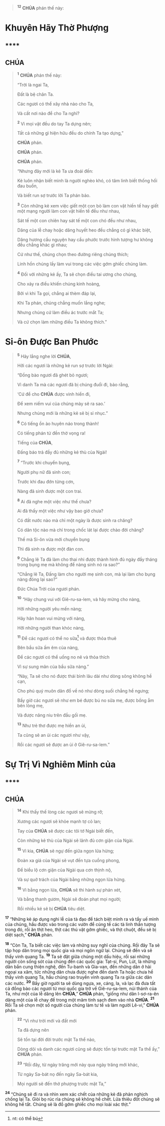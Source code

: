 > <sup><b>12</b></sup> **CHÚA** phán thế này:
> 
# Khuyên Hãy Thờ Phượng

## ****

## CHÚA

> <sup><b>1</b></sup> **CHÚA** phán thế này:
>
> “Trời là ngai Ta,
>
> Đất là bệ chân Ta.
>
> Các ngươi có thể xây nhà nào cho Ta,
>
> Và cất nơi nào để cho Ta nghỉ?
>
> <sup><b>2</b></sup> Vì mọi vật đều do tay Ta dựng nên;
>
> Tất cả những gì hiện hữu đều do chính Ta tạo dựng,”
>
> **CHÚA** phán.
> 
> **CHÚA** phán.
> 
> **CHÚA** phán.
>
> “Nhưng đây mới là kẻ Ta ưa đoái đến:
>
> Kẻ luôn nhận biết mình là người nghèo khó, có tâm linh biết thống hối đau buồn,
>
> Và biết run sợ trước lời Ta phán bảo.
>
> <sup><b>3</b></sup> Còn những kẻ xem việc giết một con bò làm con vật hiến tế hay giết một mạng người làm con vật hiến tế đều như nhau,
>
> Sát tế một con chiên hay sát tế một con chó đều như nhau,
>
> Dâng của lễ chay hoặc dâng huyết heo đều chẳng có gì khác biệt,
>
> Dâng hương cầu nguyện hay cầu phước trước hình tượng hư không đều chẳng khác gì nhau;
>
> Cứ như thế, chúng chọn theo đường riêng chúng thích;
>
> Linh hồn chúng lấy làm vui trong các việc gớm ghiếc chúng làm.
>
> <sup><b>4</b></sup> Đối với những kẻ ấy, Ta sẽ chọn điều tai ương cho chúng,
>
> Cho xảy ra điều khiến chúng kinh hoàng,
>
> Bởi vì khi Ta gọi, chẳng ai thèm đáp lại,
>
> Khi Ta phán, chúng chẳng muốn lắng nghe;
>
> Nhưng chúng cứ làm điều ác trước mắt Ta;
>
> Và cứ chọn làm những điều Ta không thích.”

# Si-ôn Được Ban Phước

> <sup><b>5</b></sup> Hãy lắng nghe lời **CHÚA**,
>
> Hỡi các ngươi là những kẻ run sợ trước lời Ngài:
>
> “Đồng bào ngươi đã ghét bỏ ngươi;
>
> Vì danh Ta mà các ngươi đã bị chúng đuổi đi, bảo rằng,
>
> ‘Cứ để cho **CHÚA** được vinh hiển đi,
>
> Để xem niềm vui của chúng mày sẽ ra sao.’
>
> Nhưng chúng mới là những kẻ sẽ bị sỉ nhục.”
>
> <sup><b>6</b></sup> Có tiếng ồn ào huyên náo trong thành!
>
> Có tiếng phán từ đền thờ vọng ra!
>
> Tiếng của **CHÚA**,
>
> Đấng báo trả đầy đủ những kẻ thù của Ngài!
>
> <sup><b>7</b></sup> “Trước khi chuyển bụng,
>
> Người phụ nữ đã sinh con;
>
> Trước khi đau đớn từng cơn,
>
> Nàng đã sinh được một con trai.
>
> <sup><b>8</b></sup> Ai đã nghe một việc như thế chưa?
>
> Ai đã thấy một việc như vậy bao giờ chưa?
>
> Có đất nước nào mà chỉ một ngày là được sinh ra chăng?
>
> Có dân tộc nào mà chỉ trong chốc lát lại được chào đời chăng?
>
> Thế mà Si-ôn vừa mới chuyển bụng
>
> Thì đã sinh ra được một đàn con.
>
> <sup><b>9</b></sup> Chẳng lẽ Ta đã làm cho thai nhi được thành hình đủ ngày đầy tháng trong bụng mẹ mà không để nàng sinh nó ra sao?”
>
> “Chẳng lẽ Ta, Đấng làm cho người mẹ sinh con, mà lại làm cho bụng nàng đóng lại sao?”
>
> Đức Chúa Trời của ngươi phán.
>
> <sup><b>10</b></sup> “Hãy chung vui với Giê-ru-sa-lem, và hãy mừng cho nàng,
>
> Hỡi những người yêu mến nàng;
>
> Hãy hân hoan vui mừng với nàng,
>
> Hỡi những người than khóc nàng,
>
> <sup><b>11</b></sup> Để các ngươi có thể no sữa[^1-fca35971-27aa-4f59-805a-da1ef75b66a9] và được thỏa thuê
>
> Bên bầu sữa ấm êm của nàng,
>
> Để các ngươi có thể uống no nê và thỏa thích
>
> Vì sự sung mãn của bầu sữa nàng.”
>
> “Này, Ta sẽ cho nó được thái bình lâu dài như dòng sông không hề cạn,
>
> Cho phú quý muôn dân đổ về nó như dòng suối chẳng hề ngưng;
>
> Bấy giờ các ngươi sẽ như em bé được bú no sữa mẹ, được bồng ẵm bên lòng mẹ,
>
> Và được nâng niu trên đầu gối mẹ.
>
> <sup><b>13</b></sup> Như trẻ thơ được mẹ hiền an ủi,
>
> Ta cũng sẽ an ủi các ngươi như vậy,
>
> Rồi các ngươi sẽ được an ủi ở Giê-ru-sa-lem.”

# Sự Trị Vì Nghiêm Minh của

## ****

## CHÚA

> <sup><b>14</b></sup> Khi thấy thế lòng các ngươi sẽ mừng rỡ;
>
> Xương các ngươi sẽ khỏe mạnh tợ cỏ lan;
>
> Tay của **CHÚA** sẽ được các tôi tớ Ngài biết đến,
>
> Còn những kẻ thù của Ngài sẽ lãnh đủ cơn giận của Ngài.
>
> <sup><b>15</b></sup> Vì kìa, **CHÚA** sẽ ngự đến giữa ngọn lửa hừng;
>
> Đoàn xa giá của Ngài sẽ vụt đến tựa cuồng phong,
>
> Để biểu lộ cơn giận của Ngài qua cơn thịnh nộ,
>
> Và sự quở trách của Ngài bằng những ngọn lửa hừng.
>
> <sup><b>16</b></sup> Vì bằng ngọn lửa, **CHÚA** sẽ thi hành sự phán xét,
>
> Và bằng thanh gươm, Ngài sẽ đoán phạt mọi người;
>
> Rồi nhiều kẻ sẽ bị **CHÚA** tiêu diệt.

<sup><b>17</b></sup> “Những kẻ áp dụng nghi lễ của tà đạo để tách biệt mình ra và tẩy uế mình của chúng, hầu được vào trong các vườn để cúng tế các tà linh thần tượng trong đó, rồi ăn thịt heo, thịt các thú vật gớm ghiếc, và thịt chuột, đều sẽ bị diệt sạch,” **CHÚA** phán.

<sup><b>18</b></sup> “Còn Ta, Ta biết các việc làm và những suy nghĩ của chúng. Rồi đây Ta sẽ tập họp dân trong mọi quốc gia và mọi ngôn ngữ lại. Chúng sẽ đến và sẽ thấy vinh quang Ta. <sup><b>19</b></sup> Ta sẽ đặt giữa chúng một dấu hiệu, rồi sai những người còn sống sót của chúng đến các quốc gia: Tạt-si, Pun, Lút, là những dân bắn cung thiện nghệ, đến Tu-banh và Gia-van, đến những dân ở hải ngoại xa xăm, tức những dân chưa được nghe đến danh Ta hoặc chưa hề thấy vinh quang Ta, hầu chúng rao truyền vinh quang Ta ra giữa các dân các nước. <sup><b>20</b></sup> Bấy giờ người ta sẽ dùng ngựa, xe, cáng, la, và lạc đà đưa tất cả đồng bào các ngươi từ mọi quốc gia trở về Giê-ru-sa-lem, núi thánh của Ta, như một của lễ dâng lên **CHÚA**,” **CHÚA** phán, “giống như dân I-sơ-ra-ên dâng một của lễ chay để trong một mâm tinh sạch đem vào nhà **CHÚA**. <sup><b>21</b></sup> Rồi Ta sẽ chọn một số người của chúng làm tư tế và làm người Lê-vi,” **CHÚA** phán.

> <sup><b>22</b></sup> “Vì như trời mới và đất mới
>
> Ta đã dựng nên
>
> Sẽ tồn tại đời đời trước mặt Ta thể nào,
>
> Dòng dõi và danh các ngươi cũng sẽ được tồn tại trước mặt Ta thể ấy,” **CHÚA** phán.
>
> <sup><b>23</b></sup> “Rồi đây, từ ngày trăng mới này qua ngày trăng mới khác,
>
> Từ ngày Sa-bát nọ đến ngày Sa-bát kia,
>
> Mọi người sẽ đến thờ phượng trước mặt Ta,”

<sup><b>24</b></sup> “Chúng sẽ đi ra và nhìn xem xác chết của những kẻ đã phản nghịch chống lại Ta. Giòi bọ rúc rỉa chúng sẽ không hề chết. Lửa thiêu đốt chúng sẽ không hề tắt. Chúng sẽ là đồ gớm ghiếc cho mọi loài xác thịt.”

[^1-fca35971-27aa-4f59-805a-da1ef75b66a9]: nt: có thể bú